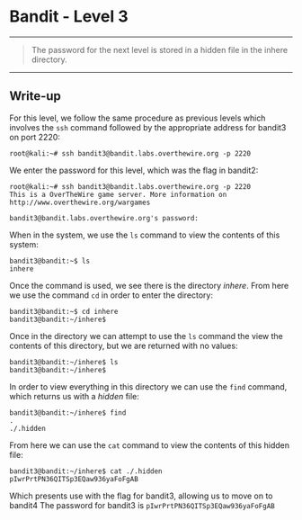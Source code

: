 # Bandit - Level 3
------------
>The password for the next level is stored in a hidden file in the inhere directory.
------------

## Write-up
For this level, we follow the same procedure as previous levels which involves the `ssh` command followed by the appropriate address for bandit3 on port 2220:

```
root@kali:~# ssh bandit3@bandit.labs.overthewire.org -p 2220
```

We enter the password for this level, which was the flag in bandit2:

```
root@kali:~# ssh bandit3@bandit.labs.overthewire.org -p 2220
This is a OverTheWire game server. More information on http://www.overthewire.org/wargames

bandit3@bandit.labs.overthewire.org's password: 
```

When in the system, we use the `ls` command to view the contents of this system:

```
bandit3@bandit:~$ ls
inhere
```

Once the command is used, we see there is the directory *inhere*. From here we use the command `cd` in order to enter the directory:

```
bandit3@bandit:~$ cd inhere
bandit3@bandit:~/inhere$ 
```

Once in the directory we can attempt to use the `ls` command the view the contents of this directory, but we are returned with no values:

```
bandit3@bandit:~/inhere$ ls
bandit3@bandit:~/inhere$ 
```

In order to view everything in this directory we can use the `find` command, which returns us with a *hidden* file:

```
bandit3@bandit:~/inhere$ find
.
./.hidden
```

From here we can use the `cat` command to view the contents of this hidden file:

```
bandit3@bandit:~/inhere$ cat ./.hidden
pIwrPrtPN36QITSp3EQaw936yaFoFgAB
```

Which presents use with the flag for bandit3, allowing us to move on to bandit4
The password for bandit3 is `pIwrPrtPN36QITSp3EQaw936yaFoFgAB`

